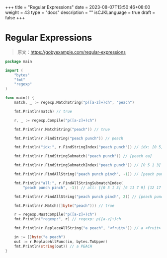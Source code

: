 +++
title = "Regular Expressions"
date = 2023-08-07T13:50:46+08:00
weight = 43
type = "docs"
description = ""
isCJKLanguage = true
draft = false
+++

# Regular Expressions

> 原文：https://gobyexample.com/regular-expressions

```go
package main

import (
	"bytes"
	"fmt"
	"regexp"
)

func main() {
	match, _ := regexp.MatchString("p([a-z]+)ch", "peach")

	fmt.Println(match) // true

	r, _ := regexp.Compile("p([a-z]+)ch")

	fmt.Println(r.MatchString("peach")) // true

	fmt.Println(r.FindString("peach punch")) // peach

	fmt.Println("idx:", r.FindStringIndex("peach punch")) // idx: [0 5]

	fmt.Println(r.FindStringSubmatch("peach punch")) // [peach ea]

	fmt.Println(r.FindStringSubmatchIndex("peach punch")) // [0 5 1 3]

	fmt.Println(r.FindAllString("peach punch pinch", -1)) // [peach punch pinch]

	fmt.Println("all:", r.FindAllStringSubmatchIndex(
		"peach punch pinch", -1)) // all: [[0 5 1 3] [6 11 7 9] [12 17 13 15]]

	fmt.Println(r.FindAllString("peach punch pinch", 2)) // [peach punch]

	fmt.Println(r.Match([]byte("peach"))) // true

	r = regexp.MustCompile("p([a-z]+)ch")
	fmt.Println("regexp:", r) // regexp: p([a-z]+)ch

	fmt.Println(r.ReplaceAllString("a peach", "<fruit>")) // a <fruit>

	in := []byte("a peach")
	out := r.ReplaceAllFunc(in, bytes.ToUpper)
	fmt.Println(string(out)) // a PEACH
}

```

